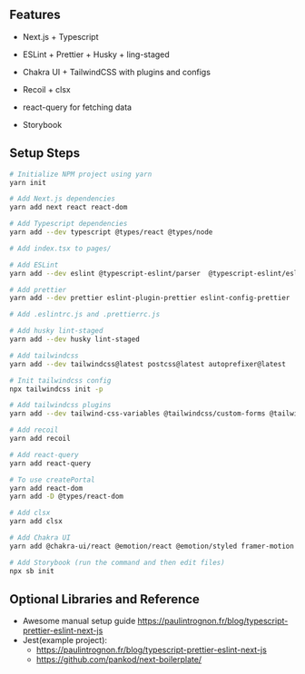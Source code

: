 ## Features

- Next.js + Typescript
- ESLint + Prettier + Husky + ling-staged
  
- Chakra UI + TailwindCSS with plugins and configs
- Recoil + clsx
- react-query for fetching data

- Storybook

## Setup Steps

```bash
# Initialize NPM project using yarn
yarn init

# Add Next.js dependencies
yarn add next react react-dom

# Add Typescript dependencies
yarn add --dev typescript @types/react @types/node

# Add index.tsx to pages/

# Add ESLint
yarn add --dev eslint @typescript-eslint/parser  @typescript-eslint/eslint-plugin eslint-plugin-react eslint-plugin-react-hooks eslint-plugin-jsx-a11y 

# Add prettier
yarn add --dev prettier eslint-plugin-prettier eslint-config-prettier

# Add .eslintrc.js and .prettierrc.js

# Add husky lint-staged
yarn add --dev husky lint-staged

# Add tailwindcss
yarn add --dev tailwindcss@latest postcss@latest autoprefixer@latest

# Init tailwindcss config
npx tailwindcss init -p

# Add tailwindcss plugins
yarn add --dev tailwind-css-variables @tailwindcss/custom-forms @tailwindcss/aspect-ratio

# Add recoil
yarn add recoil

# Add react-query
yarn add react-query

# To use createPortal
yarn add react-dom
yarn add -D @types/react-dom

# Add clsx
yarn add clsx

# Add Chakra UI
yarn add @chakra-ui/react @emotion/react @emotion/styled framer-motion

# Add Storybook (run the command and then edit files)
npx sb init

```

## Optional Libraries and Reference 

- Awesome manual setup guide https://paulintrognon.fr/blog/typescript-prettier-eslint-next-js
- Jest(example project): 
  - https://paulintrognon.fr/blog/typescript-prettier-eslint-next-js
  - https://github.com/pankod/next-boilerplate/

